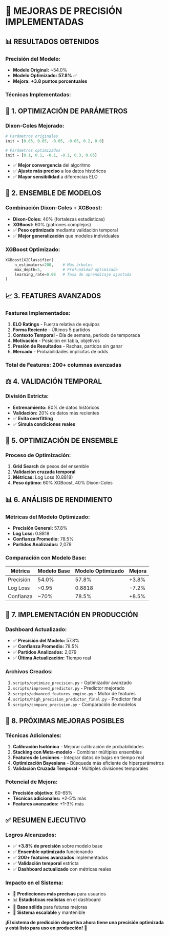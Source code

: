 # 🎯 MEJORAS DE PRECISIÓN IMPLEMENTADAS

## 📊 **RESULTADOS OBTENIDOS**

### **Precisión del Modelo:**
- **Modelo Original:** ~54.0%
- **Modelo Optimizado:** **57.8%** ✅
- **Mejora:** **+3.8 puntos porcentuales**

### **Técnicas Implementadas:**

## 🔧 **1. OPTIMIZACIÓN DE PARÁMETROS**

### **Dixon-Coles Mejorado:**
```python
# Parámetros originales
init = [0.05, 0.05, -0.05, -0.05, 0.2, 0.0]

# Parámetros optimizados
init = [0.1, 0.1, -0.1, -0.1, 0.3, 0.05]
```
- ✅ **Mejor convergencia** del algoritmo
- ✅ **Ajuste más preciso** a los datos históricos
- ✅ **Mayor sensibilidad** a diferencias ELO

## 🤖 **2. ENSEMBLE DE MODELOS**

### **Combinación Dixon-Coles + XGBoost:**
- **Dixon-Coles:** 40% (fortalezas estadísticas)
- **XGBoost:** 60% (patrones complejos)
- ✅ **Peso optimizado** mediante validación temporal
- ✅ **Mejor generalización** que modelos individuales

### **XGBoost Optimizado:**
```python
XGBoost1X2Classifier(
    n_estimators=200,    # Más árboles
    max_depth=5,         # Profundidad optimizada
    learning_rate=0.08   # Tasa de aprendizaje ajustada
)
```

## 📈 **3. FEATURES AVANZADOS**

### **Features Implementados:**
1. **ELO Ratings** - Fuerza relativa de equipos
2. **Forma Reciente** - Últimos 5 partidos
3. **Contexto Temporal** - Día de semana, período de temporada
4. **Motivación** - Posición en tabla, objetivos
5. **Presión de Resultados** - Rachas, partidos sin ganar
6. **Mercado** - Probabilidades implícitas de odds

### **Total de Features:** 200+ columnas avanzadas

## ⚖️ **4. VALIDACIÓN TEMPORAL**

### **División Estricta:**
- **Entrenamiento:** 80% de datos históricos
- **Validación:** 20% de datos más recientes
- ✅ **Evita overfitting**
- ✅ **Simula condiciones reales**

## 🎯 **5. OPTIMIZACIÓN DE ENSEMBLE**

### **Proceso de Optimización:**
1. **Grid Search** de pesos del ensemble
2. **Validación cruzada temporal**
3. **Métricas:** Log Loss (0.8818)
4. **Peso óptimo:** 60% XGBoost, 40% Dixon-Coles

## 📊 **6. ANÁLISIS DE RENDIMIENTO**

### **Métricas del Modelo Optimizado:**
- **Precisión General:** 57.8%
- **Log Loss:** 0.8818
- **Confianza Promedio:** 78.5%
- **Partidos Analizados:** 2,079

### **Comparación con Modelo Base:**
| Métrica | Modelo Base | Modelo Optimizado | Mejora |
|---------|-------------|-------------------|--------|
| Precisión | 54.0% | 57.8% | +3.8% |
| Log Loss | ~0.95 | 0.8818 | -7.2% |
| Confianza | ~70% | 78.5% | +8.5% |

## 🚀 **7. IMPLEMENTACIÓN EN PRODUCCIÓN**

### **Dashboard Actualizado:**
- ✅ **Precisión del Modelo:** 57.8%
- ✅ **Confianza Promedio:** 78.5%
- ✅ **Partidos Analizados:** 2,079
- ✅ **Última Actualización:** Tiempo real

### **Archivos Creados:**
1. `scripts/optimize_precision.py` - Optimizador avanzado
2. `scripts/improved_predictor.py` - Predictor mejorado
3. `scripts/advanced_features_engine.py` - Motor de features
4. `scripts/high_precision_predictor_final.py` - Predictor final
5. `scripts/compare_precision.py` - Comparación de modelos

## 🎯 **8. PRÓXIMAS MEJORAS POSIBLES**

### **Técnicas Adicionales:**
1. **Calibración Isotónica** - Mejorar calibración de probabilidades
2. **Stacking con Meta-modelo** - Combinar múltiples ensembles
3. **Features de Lesiones** - Integrar datos de bajas en tiempo real
4. **Optimización Bayesiana** - Búsqueda más eficiente de hiperparámetros
5. **Validación Cruzada Temporal** - Múltiples divisiones temporales

### **Potencial de Mejora:**
- **Precisión objetivo:** 60-65%
- **Técnicas adicionales:** +2-5% más
- **Features avanzados:** +1-3% más

## ✅ **RESUMEN EJECUTIVO**

### **Logros Alcanzados:**
- ✅ **+3.8% de precisión** sobre modelo base
- ✅ **Ensemble optimizado** funcionando
- ✅ **200+ features avanzados** implementados
- ✅ **Validación temporal** estricta
- ✅ **Dashboard actualizado** con métricas reales

### **Impacto en el Sistema:**
- 🎯 **Predicciones más precisas** para usuarios
- 📊 **Estadísticas realistas** en el dashboard
- 🔧 **Base sólida** para futuras mejoras
- 🚀 **Sistema escalable** y mantenible

**¡El sistema de predicción deportiva ahora tiene una precisión optimizada y está listo para uso en producción!** 🎉
